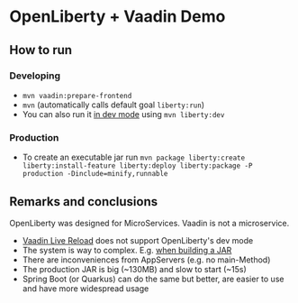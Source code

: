 # OpenLiberty + Vaadin Demo

## How to run

### Developing
* ``mvn vaadin:prepare-frontend``
* ``mvn`` (automatically calls default goal ``liberty:run``)
* You can also run it [in dev mode](https://openliberty.io/guides/maven-intro.html#running-the-application) using ``mvn liberty:dev``

### Production
* To create an executable jar run ``mvn package liberty:create liberty:install-feature liberty:deploy liberty:package -P production -Dinclude=minify,runnable``

## Remarks and conclusions
OpenLiberty was designed for MicroServices. Vaadin is not a microservice.

* [Vaadin Live Reload](https://vaadin.com/docs/latest/configuration/live-reload) does not support OpenLiberty's dev mode 
* The system is way to complex. E.g. [when building a JAR](https://stackoverflow.com/a/67027769)
* There are inconveniences from AppServers (e.g. no main-Method)
* The production JAR is big (~130MB) and slow to start (~15s)
* Spring Boot (or Quarkus) can do the same but better, are easier to use and have more widespread usage
